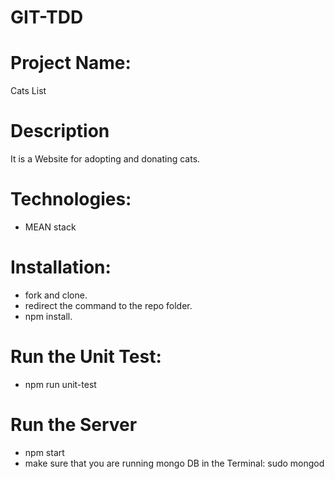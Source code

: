 # GIT-TDD
# Project Name:
  
  Cats List

# Description  

It is a Website for adopting and donating cats.

# Technologies:

- MEAN stack 

# Installation:

- fork and clone.
- redirect the command to the repo folder.  
- npm install.

# Run the Unit Test:

- npm run unit-test

# Run the Server

- npm start
- make sure that you are running mongo DB in the Terminal:
  sudo mongod


